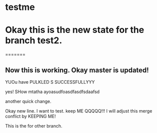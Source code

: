 # testme

# Okay this is the new state for the branch test2.
=======
## Now this is working. Okay master is updated!

YUOu have PULKLED S SUCCESSFULLYYY

yes! SHow mtatha ayoasudfoasdfasdfsdaafsd



another quick change.

Okay new line. I want to test.
keep ME QQQQQ!!!
I will adjust this merge conflict by KEEPING ME!


This is the for other branch.